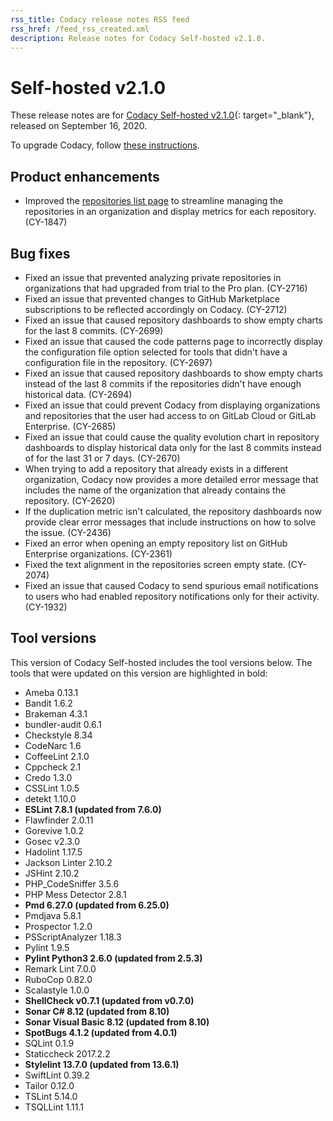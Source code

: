 ```yaml
---
rss_title: Codacy release notes RSS feed
rss_href: /feed_rss_created.xml
description: Release notes for Codacy Self-hosted v2.1.0.
---
```


# Self-hosted v2.1.0

These release notes are for [Codacy Self-hosted v2.1.0](https://github.com/codacy/chart/releases/tag/2.1.0){: target="_blank"}, released on September 16, 2020.

To upgrade Codacy, follow [these instructions](../../chart/maintenance/upgrade.md).

## Product enhancements

-   Improved the [repositories list page](../../organizations/managing-repositories.md) to streamline managing the repositories in an organization and display metrics for each repository. (CY-1847)

## Bug fixes

-   Fixed an issue that prevented analyzing private repositories in organizations that had upgraded from trial to the Pro plan. (CY-2716)
-   Fixed an issue that prevented changes to GitHub Marketplace subscriptions to be reflected accordingly on Codacy. (CY-2712)
-   Fixed an issue that caused repository dashboards to show empty charts for the last 8 commits. (CY-2699)
-   Fixed an issue that caused the code patterns page to incorrectly display the configuration file option selected for tools that didn't have a configuration file in the repository. (CY-2697)
-   Fixed an issue that caused repository dashboards to show empty charts instead of the last 8 commits if the repositories didn't have enough historical data. (CY-2694)
-   Fixed an issue that could prevent Codacy from displaying organizations and repositories that the user had access to on GitLab Cloud or GitLab Enterprise. (CY-2685)
-   Fixed an issue that could cause the quality evolution chart in repository dashboards to display historical data only for the last 8 commits instead of for the last 31 or 7 days. (CY-2670)
-   When trying to add a repository that already exists in a different organization, Codacy now provides a more detailed error message that includes the name of the organization that already contains the repository. (CY-2620)
-   If the duplication metric isn't calculated, the repository dashboards now provide clear error messages that include instructions on how to solve the issue. (CY-2436)
-   Fixed an error when opening an empty repository list on GitHub Enterprise organizations. (CY-2361)
-   Fixed the text alignment in the repositories screen empty state. (CY-2074)
-   Fixed an issue that caused Codacy to send spurious email notifications to users who had enabled repository notifications only for their activity. (CY-1932)

## Tool versions

This version of Codacy Self-hosted includes the tool versions below. The tools that were updated on this version are highlighted in bold:

-   Ameba 0.13.1
-   Bandit 1.6.2
-   Brakeman 4.3.1
-   bundler-audit 0.6.1
-   Checkstyle 8.34
-   CodeNarc 1.6
-   CoffeeLint 2.1.0
-   Cppcheck 2.1
-   Credo 1.3.0
-   CSSLint 1.0.5
-   detekt 1.10.0
-   **ESLint 7.8.1 (updated from 7.6.0)**
-   Flawfinder 2.0.11
-   Gorevive 1.0.2
-   Gosec v2.3.0
-   Hadolint 1.17.5
-   Jackson Linter 2.10.2
-   JSHint 2.10.2
-   PHP_CodeSniffer 3.5.6
-   PHP Mess Detector 2.8.1
-   **Pmd 6.27.0 (updated from 6.25.0)**
-   Pmdjava 5.8.1
-   Prospector 1.2.0
-   PSScriptAnalyzer 1.18.3
-   Pylint 1.9.5
-   **Pylint Python3 2.6.0 (updated from 2.5.3)**
-   Remark Lint 7.0.0
-   RuboCop 0.82.0
-   Scalastyle 1.0.0
-   **ShellCheck v0.7.1 (updated from v0.7.0)**
-   **Sonar C# 8.12 (updated from 8.10)**
-   **Sonar Visual Basic 8.12 (updated from 8.10)**
-   **SpotBugs 4.1.2 (updated from 4.0.1)**
-   SQLint 0.1.9
-   Staticcheck 2017.2.2
-   **Stylelint 13.7.0 (updated from 13.6.1)**
-   SwiftLint 0.39.2
-   Tailor 0.12.0
-   TSLint 5.14.0
-   TSQLLint 1.11.1
